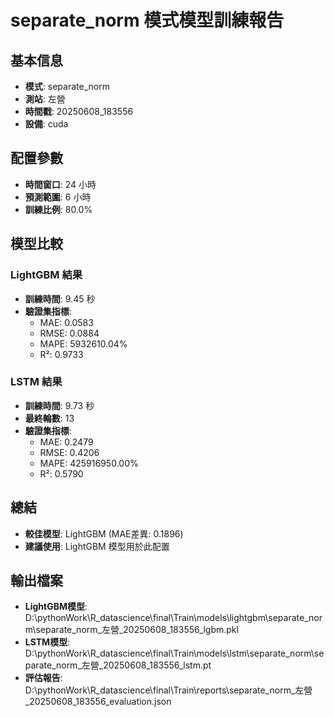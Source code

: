 
# separate_norm 模式模型訓練報告

## 基本信息
- **模式**: separate_norm
- **測站**: 左營
- **時間戳**: 20250608_183556
- **設備**: cuda

## 配置參數
- **時間窗口**: 24 小時
- **預測範圍**: 6 小時
- **訓練比例**: 80.0%

## 模型比較

### LightGBM 結果

- **訓練時間**: 9.45 秒
- **驗證集指標**:
  - MAE: 0.0583
  - RMSE: 0.0884
  - MAPE: 5932610.04%
  - R²: 0.9733

### LSTM 結果

- **訓練時間**: 9.73 秒
- **最終輪數**: 13
- **驗證集指標**:
  - MAE: 0.2479
  - RMSE: 0.4206
  - MAPE: 425916950.00%
  - R²: 0.5790

## 總結

- **較佳模型**: LightGBM (MAE差異: 0.1896)
- **建議使用**: LightGBM 模型用於此配置


## 輸出檔案
- **LightGBM模型**: D:\pythonWork\R_datascience\final\Train\models\lightgbm\separate_norm\separate_norm_左營_20250608_183556_lgbm.pkl
- **LSTM模型**: D:\pythonWork\R_datascience\final\Train\models\lstm\separate_norm\separate_norm_左營_20250608_183556_lstm.pt
- **評估報告**: D:\pythonWork\R_datascience\final\Train\reports\separate_norm_左營_20250608_183556_evaluation.json
